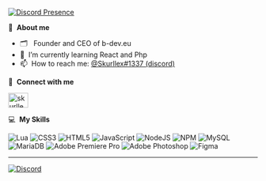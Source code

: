 [![Discord Presence](https://lanyard.cnrad.dev/api/791719518568972299)](https://discord.com/users/791719518568972299)

📘 &nbsp;**About me**
- 🗂 &nbsp; Founder and CEO of b-dev.eu
- 🌱 &nbsp;I’m currently learning React and Php
- 📫 &nbsp;How to reach me: [@Skurllex#1337 (discord)](https://discord.gg/b-dev)

🔗 &nbsp;**Connect with me**
<p align="left">
<a href="https://instagram.com/skurllextv" target="blank"><img align="center" src="https://raw.githubusercontent.com/rahuldkjain/github-profile-readme-generator/master/src/images/icons/Social/instagram.svg" alt="skurllextv" height="30" width="40" /></a>
</p>
  
💻 &nbsp;**My Skills**
  
![Lua](https://img.shields.io/badge/lua-%232C2D72.svg?style=flat&logo=lua&logoColor=white) ![CSS3](https://img.shields.io/badge/css3-%231572B6.svg?style=flat&logo=css3&logoColor=white) ![HTML5](https://img.shields.io/badge/html5-%23E34F26.svg?style=flat&logo=html5&logoColor=white) ![JavaScript](https://img.shields.io/badge/javascript-%23323330.svg?style=flat&logo=javascript&logoColor=%23F7DF1E) ![NodeJS](https://img.shields.io/badge/node.js-6DA55F?style=flat&logo=node.js&logoColor=white) ![NPM](https://img.shields.io/badge/NPM-%23000000.svg?style=flat&logo=npm&logoColor=white) ![MySQL](https://img.shields.io/badge/mysql-%2300f.svg?style=flat&logo=mysql&logoColor=white) ![MariaDB](https://img.shields.io/badge/MariaDB-003545?style=flat&logo=mariadb&logoColor=white) ![Adobe Premiere Pro](https://img.shields.io/badge/Adobe%20Premiere%20Pro-9999FF.svg?style=flat&logo=Adobe%20Premiere%20Pro&logoColor=white) ![Adobe Photoshop](https://img.shields.io/badge/adobephotoshop-%2331A8FF.svg?style=flat&logo=adobephotoshop&logoColor=white) ![Figma](https://img.shields.io/badge/figma-%23F24E1E.svg?style=flat&logo=figma&logoColor=white)

---
[![Discord](https://img.shields.io/badge/Discord-%237289DA.svg?logo=discord&logoColor=white)](https://discord.gg/b-dev) 
